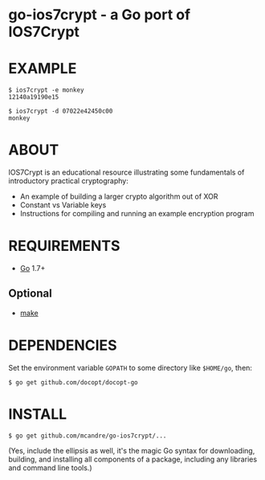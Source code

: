 # go-ios7crypt - a Go port of IOS7Crypt

# EXAMPLE

```
$ ios7crypt -e monkey
12140a19190e15

$ ios7crypt -d 07022e42450c00
monkey
```

# ABOUT

IOS7Crypt is an educational resource illustrating some fundamentals of introductory practical cryptography:

* An example of building a larger crypto algorithm out of XOR
* Constant vs Variable keys
* Instructions for compiling and running an example encryption program

# REQUIREMENTS

* [Go](https://golang.org/) 1.7+

## Optional

* [make](https://www.gnu.org/software/make/)


# DEPENDENCIES

Set the environment variable `GOPATH` to some directory like `$HOME/go`, then:

```
$ go get github.com/docopt/docopt-go
```

# INSTALL

```
$ go get github.com/mcandre/go-ios7crypt/...
```

(Yes, include the ellipsis as well, it's the magic Go syntax for downloading, building, and installing all components of a package, including any libraries and command line tools.)
